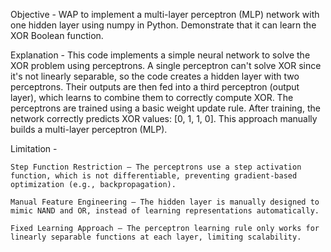 Objective - WAP to implement a multi-layer perceptron (MLP) network with one hidden layer using numpy in Python. Demonstrate that it can learn the XOR Boolean function.

Explanation - This code implements a simple neural network to solve the XOR problem using perceptrons. A single perceptron can't solve XOR since it's not linearly separable, so the code creates a hidden layer with two perceptrons. Their outputs are then fed into a third perceptron (output layer), which learns to combine them to correctly compute XOR. The perceptrons are trained using a basic weight update rule. After training, the network correctly predicts XOR values: [0, 1, 1, 0]. This approach manually builds a multi-layer perceptron (MLP).


Limitation - 

	Step Function Restriction – The perceptrons use a step activation function, which is not differentiable, preventing gradient-based optimization (e.g., backpropagation).

	Manual Feature Engineering – The hidden layer is manually designed to mimic NAND and OR, instead of learning representations automatically.

	Fixed Learning Approach – The perceptron learning rule only works for linearly separable functions at each layer, limiting scalability.
